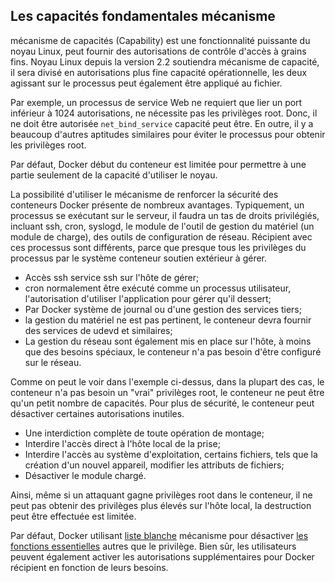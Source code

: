 ## Les capacités fondamentales mécanisme

mécanisme de capacités (Capability) est une fonctionnalité puissante du noyau Linux, peut fournir des autorisations de contrôle d'accès à grains fins.
Noyau Linux depuis la version 2.2 soutiendra mécanisme de capacité, il sera divisé en autorisations plus fine capacité opérationnelle,
les deux agissant sur le processus peut également être appliqué au fichier.

Par exemple, un processus de service Web ne requiert que lier un port inférieur à 1024 autorisations, ne nécessite pas les privilèges root.
Donc, il ne doit être autorisée `net_bind_service` capacité peut être. En outre, il y a beaucoup d'autres aptitudes similaires pour éviter
le processus pour obtenir les privilèges root.

Par défaut, Docker début du conteneur est limitée pour permettre à une partie seulement de la capacité d'utiliser le noyau.

La possibilité d'utiliser le mécanisme de renforcer la sécurité des conteneurs Docker présente de nombreux avantages.
Typiquement, un processus se exécutant sur le serveur, il faudra un tas de droits privilégiés, incluant ssh, cron, syslogd,
le module de l'outil de gestion du matériel (un module de charge), des outils de configuration de réseau.
Récipient avec ces processus sont différents, parce que presque tous les privilèges du processus par le système conteneur soutien extérieur à gérer.

* Accès ssh service ssh sur l'hôte de gérer;
* cron normalement être exécuté comme un processus utilisateur, l'autorisation d'utiliser l'application pour gérer qu'il dessert;
* Par Docker système de journal ou d'une gestion des services tiers;
* la gestion du matériel ne est pas pertinent, le conteneur devra fournir des services de udevd et similaires;
* La gestion du réseau sont également mis en place sur l'hôte, à moins que des besoins spéciaux, le conteneur n'a pas besoin d'être configuré sur le réseau.

Comme on peut le voir dans l'exemple ci-dessus, dans la plupart des cas, le conteneur n'a pas besoin un "vrai" privilèges root,
le conteneur ne peut être qu'un petit nombre de capacités. Pour plus de sécurité, le conteneur peut désactiver certaines autorisations inutiles.
* Une interdiction complète de toute opération de montage;
* Interdire l'accès direct à l'hôte local de la prise;
* Interdire l'accès au système d'exploitation, certains fichiers, tels que la création d'un nouvel appareil, modifier les attributs de fichiers;
* Désactiver le module chargé.

Ainsi, même si un attaquant gagne privilèges root dans le conteneur, il ne peut pas obtenir des privilèges plus élevés sur l'hôte local,
la destruction peut être effectuée est limitée.

Par défaut, Docker utilisant [liste blanche](https://github.com/docker/docker/blob/master/daemon/execdriver/native/template/default_template.go)
mécanisme pour désactiver [les fonctions essentielles](https://github.com/docker/docker/blob/master/daemon/execdriver/native/template/default_template.go)
autres que le privilège. Bien sûr, les utilisateurs peuvent également activer les autorisations supplémentaires pour Docker récipient en fonction de leurs besoins.
